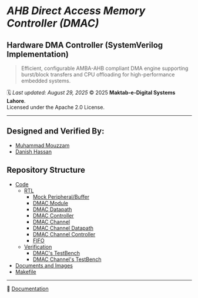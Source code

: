 # ***AHB Direct Access Memory Controller (DMAC)***

## **Hardware DMA Controller (SystemVerilog Implementation)**  

> Efficient, configurable AMBA-AHB compliant DMA engine supporting burst/block transfers and CPU offloading for high-performance embedded systems.
 
🗓️  *Last updated: August 29, 2025* 
© 2025 **Maktab-e-Digital Systems Lahore**.  
Licensed under the Apache 2.0 License.

---

## Designed and Verified By:
- [Muhammad Mouzzam](https://github.com/MuhammadMouzzam)
- [Danish Hassan](https://github.com/Danish-Hassann)


## Repository Structure
- [Code](code/)
  - [RTL](code/rtl/)
    - [Mock Peripheral/Buffer](code/rtl/Buffer.sv)
    - [DMAC Module](code/rtl/Dmac.sv)
    - [DMAC Datapath](code/rtl/Dmac_Main_Datapath.sv)
    - [DMAC Controller](code/rtl/Dmac_Main_Ctrl.sv)
    - [DMAC Channel](code/rtl/Dmac_Channel.sv)
    - [DMAC Channel Datapath](code/rtl/Dmac_Channel_Datapath.sv)
    - [DMAC Channel Controller](code/rtl/Dmac_Channel_Ctrl.sv)
    - [FIFO](code/rtl/Fifo_Datapath.sv)
  - [Verification](code/verif/)
    - [DMAC's TestBench](code/verif/Dmac_tb.sv)
    - [DMAC Channel's TestBench](code/verif/Dmac_Channel_tb.sv)
- [Documents and Images](docs/)
- [Makefile](makefile)

---

📖 [Documentation](https://systolic-mac.readthedocs.io/en/latest/)
